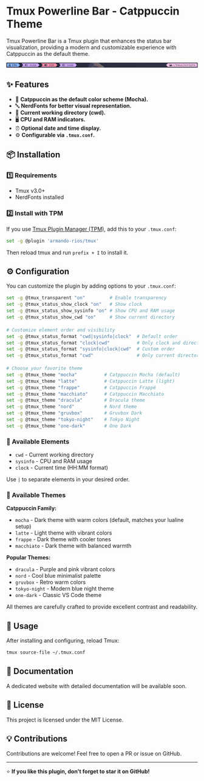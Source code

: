 # Tmux Powerline Bar - Catppuccin Theme

Tmux Powerline Bar is a Tmux plugin that enhances the status bar visualization, providing a modern and customizable experience with Catppuccin as the default theme.

![Tmux Powerline Bar Preview](assets/screenshot.png)

## ✨ Features
- 🎨 **Catppuccin as the default color scheme (Mocha).**
- 🔤 **NerdFonts for better visual representation.**
- 📂 **Current working directory (cwd).**
- 🖥 **CPU and RAM indicators.**
- ⏰ **Optional date and time display.**
- ⚙️ **Configurable via `.tmux.conf`.**

## 📦 Installation
### 1️⃣ Requirements
- Tmux v3.0+
- NerdFonts installed

### 2️⃣ Install with TPM
If you use [Tmux Plugin Manager (TPM)](https://github.com/tmux-plugins/tpm), add this to your `.tmux.conf`:

```bash
set -g @plugin 'armando-rios/tmux'
```

Then reload tmux and run `prefix + I` to install it.

## ⚙️ Configuration
You can customize the plugin by adding options to your `.tmux.conf`:

```bash
set -g @tmux_transparent "on"         # Enable transparency
set -g @tmux_status_show_clock "on"   # Show clock
set -g @tmux_status_show_sysinfo "on" # Show CPU and RAM usage
set -g @tmux_status_show_cwd "on"     # Show current directory

# Customize element order and visibility
set -g @tmux_status_format "cwd|sysinfo|clock"  # Default order
set -g @tmux_status_format "clock|cwd"          # Only clock and directory
set -g @tmux_status_format "sysinfo|clock|cwd"  # Custom order
set -g @tmux_status_format "cwd"                # Only current directory

# Choose your favorite theme
set -g @tmux_theme "mocha"          # Catppuccin Mocha (default)
set -g @tmux_theme "latte"          # Catppuccin Latte (light)
set -g @tmux_theme "frappe"         # Catppuccin Frappé
set -g @tmux_theme "macchiato"      # Catppuccin Macchiato
set -g @tmux_theme "dracula"        # Dracula theme
set -g @tmux_theme "nord"           # Nord theme
set -g @tmux_theme "gruvbox"        # Gruvbox Dark
set -g @tmux_theme "tokyo-night"    # Tokyo Night
set -g @tmux_theme "one-dark"       # One Dark
```

### 📝 Available Elements
- `cwd` - Current working directory
- `sysinfo` - CPU and RAM usage 
- `clock` - Current time (HH:MM format)

Use `|` to separate elements in your desired order.

### 🎨 Available Themes

**Catppuccin Family:**
- `mocha` - Dark theme with warm colors (default, matches your lualine setup)
- `latte` - Light theme with vibrant colors
- `frappe` - Dark theme with cooler tones
- `macchiato` - Dark theme with balanced warmth

**Popular Themes:**
- `dracula` - Purple and pink vibrant colors
- `nord` - Cool blue minimalist palette
- `gruvbox` - Retro warm colors
- `tokyo-night` - Modern blue night theme
- `one-dark` - Classic VS Code theme

All themes are carefully crafted to provide excellent contrast and readability.

## 🚀 Usage
After installing and configuring, reload Tmux:

```bash
tmux source-file ~/.tmux.conf
```

## 📖 Documentation
A dedicated website with detailed documentation will be available soon.

## 📝 License
This project is licensed under the MIT License.

## 💡 Contributions
Contributions are welcome! Feel free to open a PR or issue on GitHub.

---

⭐ **If you like this plugin, don't forget to star it on GitHub!**

